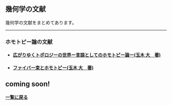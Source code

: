 <script type="text/x-mathjax-config">
MathJax.Hub.Config({
  tex2jax: {
    inlineMath: [['$','$'], ['\\(','\\)']],
    processEscapes: true
  },
  CommonHTML: { matchFontHeight: false },
  displayAlign: "left",
  displayIndent: "2em"
});
</script>
<script async src="https://cdnjs.cloudflare.com/ajax/libs/mathjax/2.7.0/MathJax.js?config=TeX-AMS_CHTML"></script>
<style>
  .theorem {
display: block;
font-style: normal;
}
.theorem:before {
content: "Theorem. ";
font-weight: bold;
font-style: normal;
}
.theorem[text]:before {
content: "Theorem (" attr(text) ").  ";
}
  .proof {
display: block;
font-style: normal;
}
.proof:before {
content: "Proof. ";
font-weight: normal;
font-style: italic;
}
</style>


## 幾何学の文献
幾何学の文献をまとめてあります。

---
### ホモトピー論の文献

- #### [広がりゆくトポロジーの世界ー言語としてのホモトピー論ー(玉木 大　著)](/posts/hirotopo)

- #### [ファイバー束とホモトピー(玉木 大　著)](/posts/fib_bund_and_hmty)
coming soon!
---

**[一覧に戻る](/posts)**
